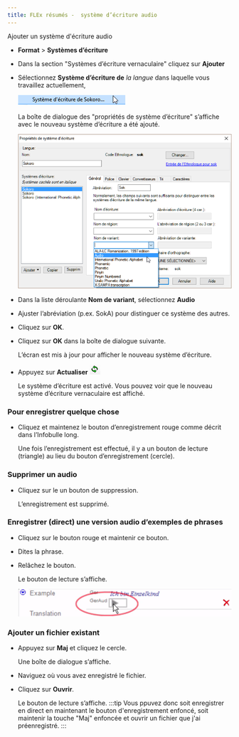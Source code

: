 ```yaml
---
title: FLEx résumés -  système d’écriture audio
---
```


Ajouter un système d'écriture audio
-   **Format** \> **Systèmes d’écriture**
-   Dans la section "Systèmes d’écriture vernaculaire" cliquez sur **Ajouter**
-   Sélectionnez **Système d’écriture de** *la langue* dans laquelle vous travaillez actuellement,

    ![](media/cddfb880216e94ce31f98738f359e232.png)

    La boîte de dialogue des "propriétés de système d’écriture" s’affiche avec le nouveau système d’écriture a été ajouté.

    ![](media/088ea00cf36c44c23a5927c774bce36e.png)

-   Dans la liste déroulante **Nom de variant**, sélectionnez **Audio**
-   Ajuster l’abréviation (p.ex. SokA) pour distinguer ce système des autres.
-   Cliquez sur **OK**.
-   Cliquez sur **OK** dans la boîte de dialogue suivante.

    L’écran est mis à jour pour afficher le nouveau système d’écriture.

-   Appuyez sur **Actualiser** ![](media/ec2ef5c8b085810aa4426293a9fc0e37.png)

    Le système d’écriture est activé. Vous pouvez voir que le nouveau système d’écriture vernaculaire est affiché.

### Pour enregistrer quelque chose

-   Cliquez et maintenez le bouton d’enregistrement rouge comme décrit dans l’Infobulle long.

    Une fois l’enregistrement est effectué, il y a un bouton de lecture (triangle) au lieu du bouton d’enregistrement (cercle).

### Supprimer un audio

-   Cliquez sur le un bouton de suppression.

    L’enregistrement est supprimé.

### Enregistrer (direct) une version audio d’exemples de phrases

-   Cliquez sur le bouton rouge et maintenir ce bouton.
-   Dites la phrase.
-   Relâchez le bouton.

    Le bouton de lecture s’affiche.

    ![](media/f375ab6c8b1ca5c9c24914adf3f9ff89.png)

### Ajouter un fichier existant

-   Appuyez sur **Maj** et cliquez le cercle.

    Une boîte de dialogue s’affiche.

-   Naviguez où vous avez enregistré le fichier.
-   Cliquez sur **Ouvrir**.

    Le bouton de lecture s’affiche.
:::tip
Vous ppuvez donc soit enregistrer en direct en maintenant le bouton d'enregistrement enfoncé, soit maintenir la touche "Maj" enfoncée et ouvrir un fichier que j'ai préenregistré.
:::
